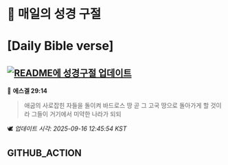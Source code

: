 # 🙏 매일의 성경 구절
# [Daily Bible verse]
## [![README에 성경구절 업데이트](https://github.com/DONGSUKA/first_test/actions/workflows/update-readme-bible.yml/badge.svg)](https://github.com/DONGSUKA/first_test/actions/workflows/update-readme-bible.yml)
<!-- START_BIBLE_VERSE -->
📖 **에스겔 29:14**
> 애굽의 사로잡힌 자들을 돌이켜 바드로스 땅 곧 그 고국 땅으로 돌아가게 할 것이라 그들이 거기에서 미약한 나라가 되되

🕊️ _업데이트 시각: 2025-09-16 12:45:54 KST_
  <!-- END_BIBLE_VERSE -->
## GITHUB_ACTION
